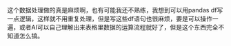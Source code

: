   这个数据处理做的真是麻烦啊，也有可能我还不熟练，我想到可以用pandas df写一点逻辑，这样就不用重复处理，但是写这些df语句也很麻烦，要是可以操作一遍，或者AI可以自己理解出来表格里数据的运算流程就好了，但是这个东西完全不知道怎么搞。
